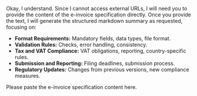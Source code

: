 Okay, I understand. Since I cannot access external URLs, I will need you to provide the content of the e-invoice specification directly. Once you provide the text, I will generate the structured markdown summary as requested, focusing on:

*   **Format Requirements:** Mandatory fields, data types, file format.
*   **Validation Rules:** Checks, error handling, consistency.
*   **Tax and VAT Compliance:** VAT obligations, reporting, country-specific rules.
*   **Submission and Reporting:** Filing deadlines, submission process.
*   **Regulatory Updates:** Changes from previous versions, new compliance measures.

Please paste the e-invoice specification content here.